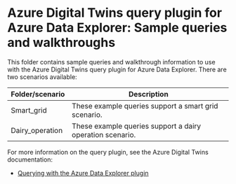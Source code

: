 # Azure Digital Twins query plugin for Azure Data Explorer: Sample queries and walkthroughs

This folder contains sample queries and walkthrough information to use with the Azure Digital Twins query plugin for Azure Data Explorer. There are two scenarios available:

| Folder/scenario | Description |
| --- | --- |
| Smart_grid | These example queries support a smart grid scenario. |
| Dairy_operation | These example queries support a dairy operation scenario. |

For more information on the query plugin, see the Azure Digital Twins documentation:
* [Querying with the Azure Data Explorer plugin](https://docs.microsoft.com/azure/digital-twins/concepts-data-explorer-plugin)
